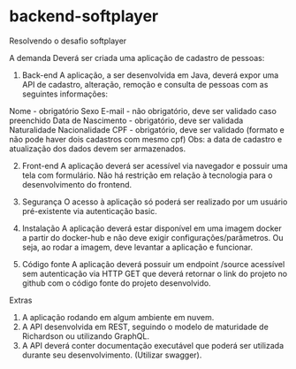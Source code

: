 # backend-softplayer
Resolvendo o desafio softplayer

A demanda
Deverá ser criada uma aplicação de cadastro de pessoas:

1) Back-end
A aplicação, a ser desenvolvida em Java, deverá expor uma API de cadastro, alteração, remoção e consulta de pessoas com as seguintes informações:

Nome - obrigatório
Sexo
E-mail - não obrigatório, deve ser validado caso preenchido
Data de Nascimento - obrigatório, deve ser validada
Naturalidade
Nacionalidade
CPF - obrigatório, deve ser validado (formato e não pode haver dois cadastros com mesmo cpf)
Obs: a data de cadastro e atualização dos dados devem ser armazenados.

2) Front-end
A aplicação deverá ser acessível via navegador e possuir uma tela com formulário. Não há restrição em relação à tecnologia para o desenvolvimento do frontend.

3) Segurança
O acesso à aplicação só poderá ser realizado por um usuário pré-existente via autenticação basic.

4) Instalação
A aplicação deverá estar disponível em uma imagem docker a partir do docker-hub e não deve exigir configurações/parâmetros. Ou seja, ao rodar a imagem, deve levantar a aplicação e funcionar.

5) Código fonte
A aplicação deverá possuir um endpoint /source acessível sem autenticação via HTTP GET que deverá retornar o link do projeto no github com o código fonte do projeto desenvolvido.

Extras
1) A aplicação rodando em algum ambiente em nuvem.
2) A API desenvolvida em REST, seguindo o modelo de maturidade de Richardson ou utilizando GraphQL.
3) A API deverá conter documentação executável que poderá ser utilizada durante seu desenvolvimento. (Utilizar swagger).

